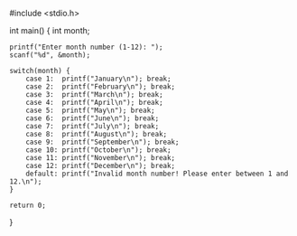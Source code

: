 #include <stdio.h>

int main() {
    int month;

    printf("Enter month number (1-12): ");
    scanf("%d", &month);

    switch(month) {
        case 1:  printf("January\n"); break;
        case 2:  printf("February\n"); break;
        case 3:  printf("March\n"); break;
        case 4:  printf("April\n"); break;
        case 5:  printf("May\n"); break;
        case 6:  printf("June\n"); break;
        case 7:  printf("July\n"); break;
        case 8:  printf("August\n"); break;
        case 9:  printf("September\n"); break;
        case 10: printf("October\n"); break;
        case 11: printf("November\n"); break;
        case 12: printf("December\n"); break;
        default: printf("Invalid month number! Please enter between 1 and 12.\n");
    }

    return 0;
}
